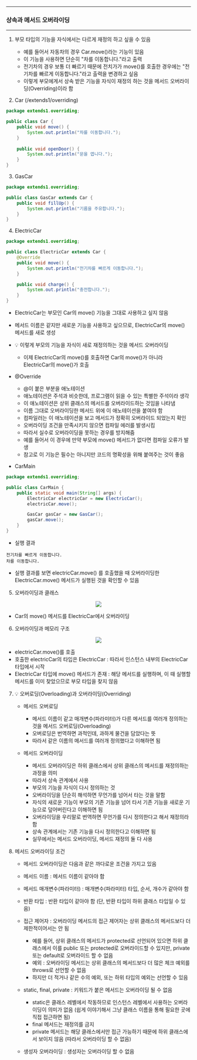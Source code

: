 -----
### 상속과 메서드 오버라이딩
-----
1. 부모 타입의 기능을 자식에서는 다르게 재정의 하고 싶을 수 있음
   - 예를 들어서 자동차의 경우 Car.move()라는 기능이 있음
   - 이 기능을 사용하면 단순히 "차를 이동합니다."라고 출력
   - 전기차의 경우 보통 더 빠르기 때문에 전치가가 move()를 호출한 경우에는 "전기차를 빠르게 이동합니다."라고 출력을 변경하고 싶음
   - 이렇게 부모에게서 상속 받은 기능을 자식이 재정의 하는 것을 메서드 오버라이딩(Overriding)이라 함

2. Car (/extends1/overriding)
```java
package extends1.overriding;

public class Car {
    public void move() {
        System.out.println("차를 이동합니다.");
    }
    
    public void openDoor() {
        System.out.println("문을 엽니다.");
    }
}
```

3. GasCar
```java
package extends1.overriding;

public class GasCar extends Car {
    public void fillUp() {
        System.out.println("기름을 주유합니다.");
    }
}
```

4. ElectricCar
```java
package extends1.overriding;

public class ElectricCar extends Car {
    @Override
    public void move() {
        System.out.println("전기차를 빠르게 이동합니다.");
    }

    public void charge() {
        System.out.println("충전합니다.");
    }
}
```

  - ElectricCar는 부모인 Car의 move() 기능을 그대로 사용하고 싶지 않음
  - 메서드 이름은 같지만 새로운 기능을 사용하고 싶으므로, ElectricCar의 move() 메서드를 새로 생성
  - 💡 이렇게 부모의 기능을 자식이 새로 재정의하는 것을 메서드 오버라이딩
     + 이제 ElectricCar의 move()를 호출하면 Car의 move()가 아니라 ElectricCar의 move()가 호출

  - @Override
    + @이 붙은 부분을 애노테이션
    + 애노테이션은 주석과 비슷한데, 프로그램이 읽을 수 있는 특별한 주석이라 생각
    + 이 애노테이션은 상위 클래스의 메서드를 오버라이드하는 것임을 나타냄
    + 이름 그대로 오버라이딩한 메서드 위에 이 애노테이션을 붙여야 함
    + 컴파일러는 이 애노테이션을 보고 메서드가 정확히 오버라이드 되었는지 확인
    + 오버라이딩 조건을 만족시키지 않으면 컴파일 에러를 발생시킴
    + 따라서 실수로 오버라이딩을 못하는 경우를 방지해줌
    + 예를 들어서 이 경우에 만약 부모에 move() 메서드가 없다면 컴파일 오류가 발생
    + 참고로 이 기능은 필수는 아니지만 코드의 명확성을 위해 붙여주는 것이 좋음
   
  - CarMain
```java
package extends1.overriding;

public class CarMain {
    public static void main(String[] args) {
        ElectricCar electricCar = new ElectricCar();
        electricCar.move();

        GasCar gasCar = new GasCar();
        gasCar.move();
    }
}
```
  - 실행 결과
```
전기차를 빠르게 이동합니다.
차를 이동합니다.
```
  - 실행 결과를 보면 electricCar.move() 를 호출했을 때 오버라이딩한 ElectricCar.move() 메서드가 실행된
것을 확인할 수 있음

5. 오버라이딩과 클래스
<div align="center">
<img src="https://github.com/user-attachments/assets/cd4f228d-dc32-42d3-bf0a-c3b58119037b">
</div>

  - Car의 move() 메서드를 ElectricCar에서 오버라이딩

6. 오버라이딩과 메모리 구조
<div align="center">
<img src="https://github.com/user-attachments/assets/9ed3e397-9998-4a39-b65a-e696d853ef9e">
</div>

  - electricCar.move()를 호출
  - 호출한 electricCar의 타입은 ElectricCar : 따라서 인스턴스 내부의 ElectricCar 타입에서 시작
  - ElectricCar 타입에 move() 메서드가 존재 : 해당 메서드를 실행하며, 이 때 실행할 메서드를 이미 찾았으므로 부모 타입을 찾지 않음

7. 💡 오버로딩(Overloading)과 오버라이딩(Overriding)
   - 메서드 오버로딩
     + 메서드 이름이 같고 매개변수(파라미터)가 다른 메서드를 여러개 정의하는 것을 메서드 오버로딩(Overloading)
     + 오버로딩은 번역하면 과적인데, 과하게 물건을 담았다는 뜻
     + 따라서 같은 이름의 메서드를 여러개 정의했다고 이해하면 됨

   - 메서드 오버라이딩
     + 메서드 오버라이딩은 하위 클래스에서 상위 클래스의 메서드를 재정의하는 과정을 의미
     + 따라서 상속 관계에서 사용
     + 부모의 기능을 자식이 다시 정의하는 것
     + 오버라이딩을 단순히 해석하면 무언가를 넘어서 타는 것을 말함
     + 자식의 새로운 기능이 부모의 기존 기능을 넘어 타서 기존 기능을 새로운 기능으로 덮어버린다고 이해하면 됨
     + 오버라이딩을 우리말로 번역하면 무언가를 다시 정의한다고 해서 재정의라 함
     + 상속 관계에서는 기존 기능을 다시 정의한다고 이해하면 됨
     + 실무에서는 메서드 오버라이딩, 메서드 재정의 둘 다 사용

8. 메서드 오버라이딩 조건
   - 메서드 오버라이딩은 다음과 같은 까다로운 조건을 가지고 있음
   - 메서드 이름 : 메서드 이름이 같아야 함
   - 메서드 매개변수(파라미터) : 매개변수(파라미터) 타입, 순서, 개수가 같아야 함
   - 반환 타입 : 반환 타입이 같아야 함 (단, 반환 타입이 하위 클래스 타입일 수 있음)
   - 접근 제어자 : 오버라이딩 메서드의 접근 제어자는 상위 클래스의 메서드보다 더 제한적이어서는 안 됨
     + 예를 들어, 상위 클래스의 메서드가 protected로 선언되어 있으면 하위 클래스에서 이를 public 또는 protected로 오버라이드할 수 있지만, private 또는 default로 오버라이드 할 수 없음
     + 예외 : 오버라이딩 메서드는 상위 클래스의 메서드보다 더 많은 체크 예외를 throws로 선언할 수 없음
     + 하지만 더 적거나 같은 수의 예외, 또는 하위 타입의 예외는 선언할 수 있음

   - static, final, private : 키워드가 붙은 메서드는 오버라이딩 될 수 없음
      + static은 클래스 레벨에서 작동하므로 인스턴스 레벨에서 사용하는 오버라이딩이 의미가 없음 (쉽게 이야기해서 그냥 클래스 이름을 통해 필요한 곳에 직접 접근하면 됨)
      + final 메서드는 재정의를 금지
      + private 메서드는 해당 클래스에서만 접근 가능하기 때문에 하위 클래스에서 보이지 않음 (따라서 오버라이딩 할 수 없음)
 
   - 생성자 오버라이딩 : 생성자는 오버라이딩 할 수 없음
